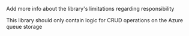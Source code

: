 ﻿Add more info about the library's limitations regarding responsibility

This library should only contain logic for CRUD operations on the Azure queue storage